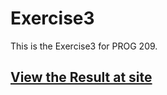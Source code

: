 Exercise3
========================

This is the Exercise3 for PROG 209.


## [View the Result at site](https://adamlcy.github.io/Exercise3/)